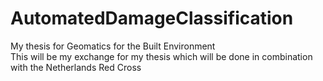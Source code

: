 # AutomatedDamageClassification
My thesis for Geomatics for the Built Environment  
This will be my exchange for my thesis which will be done in combination with the Netherlands Red Cross
